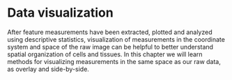 # Data visualization

After feature measurements have been extracted, plotted and analyzed using descriptive statistics, visualization of measurements in the coordinate system and space of the raw image can be helpful to better understand spatial organization of cells and tissues. In this chapter we will learn methods for visualizing measurements in the same space as our raw data, as overlay and side-by-side.